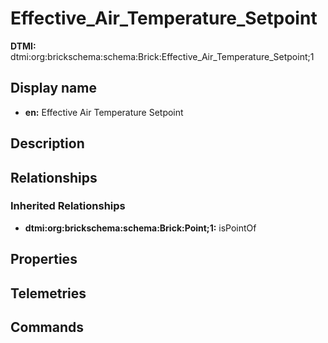 # Effective_Air_Temperature_Setpoint
**DTMI:** dtmi:org:brickschema:schema:Brick:Effective_Air_Temperature_Setpoint;1
## Display name
- **en:** Effective Air Temperature Setpoint
## Description
## Relationships
### Inherited Relationships
* **dtmi:org:brickschema:schema:Brick:Point;1:** isPointOf
## Properties
## Telemetries
## Commands
